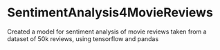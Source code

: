 # SentimentAnalysis4MovieReviews
Created a model for sentiment analysis of movie reviews taken from a dataset of 50k reviews, using tensorflow and pandas
